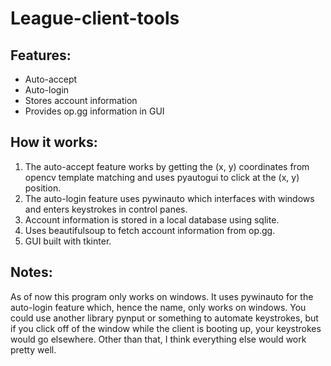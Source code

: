 # League-client-tools

## Features:
- Auto-accept
- Auto-login
- Stores account information
- Provides op.gg information in GUI

## How it works:
1. The auto-accept feature works by getting the (x, y) coordinates from opencv template matching and uses pyautogui to click at the (x, y) position.
2. The auto-login feature uses pywinauto which interfaces with windows and enters keystrokes in control panes.
3. Account information is stored in a local database using sqlite.
4. Uses beautifulsoup to fetch account information from op.gg.
5. GUI built with tkinter.

## Notes:
  As of now this program only works on windows. It uses pywinauto for the auto-login feature which, hence the name, only works on windows. You could use another library pynput or something to automate keystrokes, but if you click off of the window while the client is booting up, your keystrokes would go elsewhere. Other than that, I think everything else would work pretty well. 
